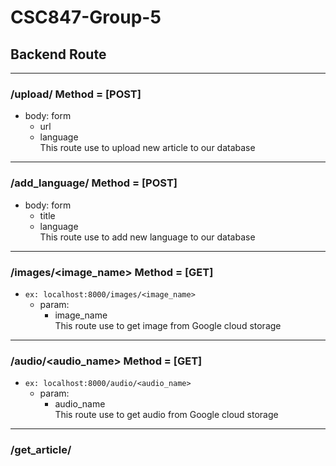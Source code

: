 # CSC847-Group-5

## Backend Route
---
### /upload/ Method = [POST] 
- body: form
    - url
    - language\
    This route use to upload new article to our database

---
### /add_language/ Method = [POST]
- body: form
    - title
    - language\
    This route use to add new language to our database
---

### /images/<image_name> Method = [GET]
- ```ex: localhost:8000/images/<image_name>```
    - param:
        - image_name\
    This route use to get image from Google cloud storage
---

### /audio/<audio_name> Method = [GET]
- ```ex: localhost:8000/audio/<audio_name>```
    - param:
        - audio_name\
    This route use to get audio from Google cloud storage
---

### /get_article/<title> Method = [GET]
- ```ex: localhost:8000/get_article/<title>```
    - param:
        - title\
    This route use to get specific document from firestore
---

### /index/ Method = [GET]
- ```ex: localhost:8000/index/```\
    This route use to get all document from firestore
   
- **optional**
    ### ```/index/<category>``` Method = [GET]
    ```ex: localhost:8000/index/tech```
    - param:
        - category\
    This route use to get all document from firestore that have specific category
---

### /get_language/ Method = [GET]
- ```ex: localhost:8000/get_language/```\
    This route use to get all language supported by backend
---

### /get_category/ Method = [GET]
- ```ex: localhost:8000/get_category/```\
    This route use to get all distinct category in firestore document
---

### /delete_article/<title> Method = [GET]
- ```ex: localhost:8000/delete_article/<title>```
    - param:
        - title\
    This route use to delete specific news from firestore and all related file
---
